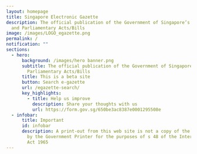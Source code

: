 ```yaml
---
layout: homepage
title: Singapore Electronic Gazette
description: The official publication of the Government of Singapore’s Notices
  and Parliamentary Acts/Bills
image: /images/LOGO_egazette.png
permalink: /
notification: ""
sections:
  - hero:
      background: /images/hero banner.png
      subtitle: The official publication of the Government of Singapore’s Notices and
        Parliamentary Acts/Bills
      title: This is a beta site
      button: Search e-gazette
      url: /egazette-search/
      key_highlights:
        - title: Help us improve
          description: Share your thoughts with us
          url: https://form.gov.sg/650be3ac8387e0001295508e
  - infobar:
      title: Important
      id: infobar
      description: A print-out from this web site is not a copy of the Gazette printed
        by the Government Printer for the purposes of s 48 of the Interpretation
        Act 1965
---
```


